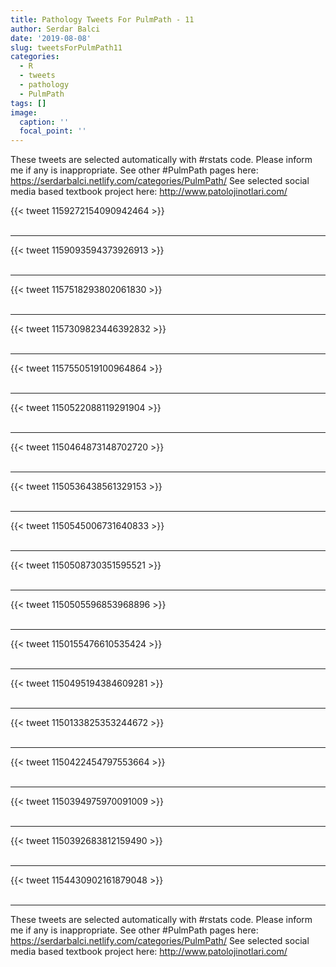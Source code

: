 ```yaml
---
title: Pathology Tweets For PulmPath - 11
author: Serdar Balci
date: '2019-08-08'
slug: tweetsForPulmPath11
categories:
  - R
  - tweets
  - pathology
  - PulmPath
tags: []
image:
  caption: ''
  focal_point: ''
---
```



These tweets are selected automatically with #rstats code. Please inform me if any is inappropriate.
See other #PulmPath pages here: https://serdarbalci.netlify.com/categories/PulmPath/ 
See selected social media based textbook project here: http://www.patolojinotlari.com/

{{< tweet 1159272154090942464 >}}
<br>
<br>
<hr>
{{< tweet 1159093594373926913 >}}
<br>
<br>
<hr>
{{< tweet 1157518293802061830 >}}
<br>
<br>
<hr>
{{< tweet 1157309823446392832 >}}
<br>
<br>
<hr>
{{< tweet 1157550519100964864 >}}
<br>
<br>
<hr>
{{< tweet 1150522088119291904 >}}
<br>
<br>
<hr>
{{< tweet 1150464873148702720 >}}
<br>
<br>
<hr>
{{< tweet 1150536438561329153 >}}
<br>
<br>
<hr>
{{< tweet 1150545006731640833 >}}
<br>
<br>
<hr>
{{< tweet 1150508730351595521 >}}
<br>
<br>
<hr>
{{< tweet 1150505596853968896 >}}
<br>
<br>
<hr>
{{< tweet 1150155476610535424 >}}
<br>
<br>
<hr>
{{< tweet 1150495194384609281 >}}
<br>
<br>
<hr>
{{< tweet 1150133825353244672 >}}
<br>
<br>
<hr>
{{< tweet 1150422454797553664 >}}
<br>
<br>
<hr>
{{< tweet 1150394975970091009 >}}
<br>
<br>
<hr>
{{< tweet 1150392683812159490 >}}
<br>
<br>
<hr>
{{< tweet 1154430902161879048 >}}
<br>
<br>
<hr>


These tweets are selected automatically with #rstats code. Please inform me if any is inappropriate.
See other #PulmPath pages here: https://serdarbalci.netlify.com/categories/PulmPath/ 
See selected social media based textbook project here: http://www.patolojinotlari.com/
